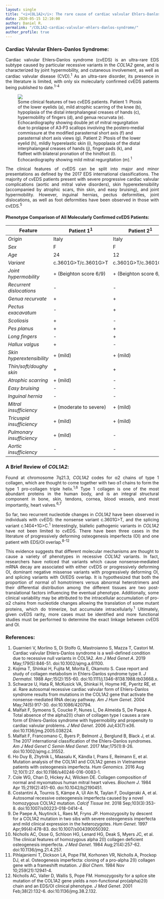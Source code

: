 ```yaml
---
layout: single
title: "<i>COL1A2</i>: The rare cause of cardiac valvular Ehlers-Danlos syndrome"
date: 2020-05-15 12:10:00
author: Daniel R.
permalink: "/COL1A2-cardiac-valvular-ehlers-danlos-syndrome/"
author_profile: true
---
```

### Cardiac Valvular Ehlers‐Danlos Syndrome:

<div style="text-align: justify"><p>Cardiac valvular Ehlers‐Danlos syndrome (cvEDS) is an ultra-rare EDS subtype caused by particular recessive variants in the <i>COL1A2</i> gene, and is characterized by joint hypermobility, and cutaneous involvement, as well as cardiac valvular disease (CVD).<sup>1</sup> As an ultra-rare disorder, its presence in the literature is limited, with only six molecularly confirmed cvEDS patients being published to date.<sup>1-4</sup></p></div>

<figure>
  <img src="https://onlinelibrary.wiley.com/cms/asset/efad5144-2248-4e44-b931-acd569d21391/ajmga61100-fig-0001-m.jpg">
    <figcaption>Some clinical features of two cvEDS patients. Patient 1: Ptosis of the lower eyelids (a), mild atrophic scarring of the knee (b), hypoplasia of the distal interphalangeal creases of hands (c), hypermobility of fingers (d), and genua recurvata (e). Echocardiography showing double jet of mitral regurgitation due to prolapse of A3‐P3 scallops involving the postero‐medial commissure at the modified parasternal short axis (f) and parasternal short axis views (g). Patient 2: Ptosis of the lower eyelid (h), mildly hyperelastic skin (i), hypoplasia of the distal interphalangeal creases of hands (j), finger pads (k), and flatfeet with bilateral pronation of the hindfoot (l). Echocardiography showing mild mitral regurgitation (m).<sup>1</sup></figcaption>
</figure>

<div style="text-align: justify"><p>The clinical features of cvEDS can be split into major and minor presentations as defined by the 2017 EDS international classifications. The majority of cvEDS patients present with severe progressive cardiac valvular complications (aortic and mitral valve disorders), skin hyperextensibility (accompanied by atrophic scars, thin skin, and easy bruising), and joint hypermobility. However, inguinal hernias, pectus deformities, joint dislocations, as well as foot deformities have been observed in those with cvEDS.<sup>5</sup></p></div>

#### Phenotype Comparison of All Molecularly Confirmed cvEDS Patients:

| Feature                        	| Patient 1<sup>1</sup>  	| Patient 2<sup>1</sup>  	| Patient 3<sup>3</sup>  	|  Patient 4<sup>2,3</sup> 	| Patient 5<sup>3</sup> 	| Patient 6<sup>4</sup>  	|
|--------------------------------	|------------------------	|------------------------	|------------------------	|:------------------------:	|-----------------------	|------------------------	|
| <i>Origin</i>                  	| Italy                  	| Italy                  	| N/A                    	| Japan (?)                	| N/A                   	| Portugal               	|
| <i>Sex</i>                     	| F                      	| F                      	| M                      	| M                        	| M                     	| M                      	|
| <i>Age</i>                     	| 24                     	| 12                     	| 45                     	| 65                       	| 30                    	| 6                      	|
| <i>Variant</i>                 	| c.3601G>T/c.3601G>T    	| c.3601G>T/c.3601G>T    	| c.540+5G>A/c.1404+1G>C 	| c.70+717A>G/c.1404+1G>C  	| c.3601G>T/c.3601G>T   	| c.292dupC/c.292dupC    	|
| <i>Joint hypermobility</i>     	| + (Beighton score 6/9) 	| + (Beighton score 6/8) 	| + (small joints)       	| + (small > large joints) 	| + (generalized)       	| + (Beighton score 6/9) 	|
| <i>Recurrent dislocations</i>  	| -                      	| -                      	| + (shoulders)          	| -                        	| -                     	| -                      	|
| <i>Genua recurvate</i>         	| +                      	| +                      	| -                      	| -                        	| +                     	| +                      	|
| <i>Pectus exacavatum</i>       	| -                      	| +                      	| +                      	| -                        	| -                     	| -                      	|
| <i>Scoliosis</i>               	| +                      	| -                      	| -                      	| -                        	| -                     	| -                      	|
| <i>Pes planus</i>              	| +                      	| +                      	| -                      	| -                        	| +                     	| +                      	|
| <i>Long fingers</i>            	| -                      	| +                      	| -                      	| -                        	| -                     	| +                      	|
| <i>Hallux valgus</i>           	| +                      	| -                      	| -                      	| -                        	| -                     	| +                      	|
| <i>Skin hyperextensibility</i> 	| + (mild)               	| + (mild)               	| +                      	| +                        	| +                     	| + (moderate)           	|
| <i>Thin/soft/doughy skin</i>   	| +                      	| +                      	| +                      	| -                        	| +                     	| -                      	|
| <i>Atrophic scarring</i>       	| + (mild)               	| -                      	| +                      	| +                        	| -                     	| -                      	|
| <i>Easy bruising</i>           	| -                      	| -                      	| +                      	| +                        	| +                     	| -                      	|
| <i>Inguinal hernia</i>         	| -                      	| -                      	| + (bilateral)          	| -                        	| + (bilateral)         	| + (bilateral)          	|
| <i>Mitral insufficiency</i>    	| + (moderate to severe) 	| + (mild)               	| + (severe)             	| + (severe ?)             	| + (significant)       	| -                      	|
| <i>Tricuspid insufficiency</i> 	| + (mild)               	| + (mild)               	| -                      	| -                        	| -                     	| -                      	|
| <i>Pulmonary insufficiency</i> 	| + (mild)               	| -                      	| -                      	| -                        	| -                     	| -                      	|
| <i>Aortic insufficiency</i>    	| -                      	| -                      	| + (moderate)           	| -                        	| + (severe)            	| -                      	|

### A Brief Review of <i>COL1A2</i>:

<div style="text-align: justify"><p>Found at chromosome 7q21.3, <i>COL1A2</i> codes for α2 chains of type 1 collagen, which are thought to come together with two α1 chains to form the type 1 pro-collagen triple helix.<sup>1,6</sup> Type 1 collagen is one of the most abundant proteins in the human body, and is an integral structural component in bone, skin, tendons, cornea, blood vessels, and most importantly, heart valves.<sup>6,7</sup></p>

<p>So far, two recurrent nucleotide changes in <i>COL1A2</i> have been observed in individuals with cvEDS: the nonsense variant c.3601G>T, and the splicing variant c.1404+1G>C.<sup>1</sup> Interestingly, biallelic pathogenic variants in <i>COL1A2</i> have not been limited to cvEDS. There have been three cases in the literature of progressively deforming osteogenesis imperfecta (OI) and one patient with EDS/OI overlap.<sup>8-12</sup></p>

<p>This evidence suggests that different molecular mechanisms are thought to cause a variety of phenotypes in recessive <i>COL1A2</i> variants. In fact, researchers have noticed that variants which cause nonsense‐mediated mRNA decay are associated with either cvEDS or progressively deforming OI, dominant negative missense variants with progressively deforming OI, and splicing variants with OI/EDS overlap. It is hypothesized that both the proportion of normal α1 homotrimers versus abnormal heterotrimers and their differential distribution among the different tissues are two post‐translational factors influencing the eventual phenotype. Additionally, some clinical variability may be attributed to the intracellular accumulation of pro-α2 chains from nucleotide changes allowing the translation of some mutant proteins, which do trimerize, but accumulate intracellularly.<sup>1</sup> Ultimately, given cvEDS rarity, more cases must be identified and more functional studies must be performed to determine the exact linkage between cvEDS and OI.</p></div>

### References:

1. Guarnieri V, Morlino S, Di Stolfo G, Mastroianno S, Mazza T, Castori M. Cardiac valvular Ehlers-Danlos syndrome is a well-defined condition due to recessive null variants in COL1A2. _Am J Med Genet A_. 2019 May;179(5):846-51. doi:10.1002/ajmg.a.61100.
2. Kojima T, Shinkai H, Fujita M, Morita E, Okamoto S. Case report and study of collagen metabolism in Ehlers-Danlos syndrome type II. _J Dermatol_. 1988 Apr;15(2):155-60. doi:10.1111/j.1346-8138.1988.tb03668.x.
3. Schwarze U, Hata R, McKusick VA, Shinkai H, Hoyme HE, Pyeritz RE, et al. Rare autosomal recessive cardiac valvular form of Ehlers-Danlos syndrome results from mutations in the COL1A2 gene that activate the nonsense-mediated RNA decay pathway. _Am J Hum Genet_. 2004 May;74(5):917-30. doi:10.1086/420794.
4. Malfait F, Symoens S, Coucke P, Nunes L, De Almeida S, De Paepe A. Total absence of the alpha2(I) chain of collagen type I causes a rare form of Ehlers-Danlos syndrome with hypermobility and propensity to cardiac valvular problems. _J Med Genet_. 2006 Jul;43(7):e36. doi:10.1136/jmg.2005.038224.
5. Malfait F, Francomano C, Byers P, Belmont J, Berglund B, Black J, et al. The 2017 international classification of the Ehlers-Danlos syndromes. _Am J Med Genet C Semin Med Genet_. 2017 Mar;175(1):8-26. doi:10.1002/ajmg.c.31552.
6. Ho Duy B, Zhytnik L, Maasalu K, Kändla I, Prans E, Reimann E, et al. Mutation analysis of the COL1A1 and COL1A2 genes in Vietnamese patients with osteogenesis imperfecta. _Hum Genomics_. 2016 Aug 12;10(1):27. doi:10.1186/s40246-016-0083-1.
7. Cole WG, Chan D, Hickey AJ, Wilcken DE. Collagen composition of normal and myxomatous human mitral heart valves. _Biochem J_. 1984 Apr 15;219(2):451-60. doi:10.1042/bj2190451.
8. Costantini A, Tournis S, Kämpe A, Ul Ain N, Taylan F, Doulgeraki A, et al. Autosomal recessive osteogenesis imperfecta caused by a novel homozygous COL1A2 mutation. _Calcif Tissue Int_. 2018 Sep;103(3):353-8. doi:10.1007/s00223-018-0414-4.
9. De Paepe A, Nuytinck L, Raes M, Fryns JP. Homozygosity by descent for a COL1A2 mutation in two sibs with severe osteogenesis imperfecta and mild clinical expression in the heterozygotes. _Hum Genet_. 1997 Apr;99(4):478-83. doi:10.1007/s004390050392.
10. Nicholls AC, Osse G, Schloon HG, Lenard HG, Deak S, Myers JC, et al. The clinical features of homozygous alpha 2(I) collagen deficient osteogenesis imperfecta. _J Med Genet_. 1984 Aug;21(4):257-62. doi:10.1136/jmg.21.4.257.
11. Pihlajaniemi T, Dickson LA, Pope FM, Korhonen VR, Nicholls A, Prockop DJ, et al. Osteogenesis imperfecta: cloning of a pro-alpha 2(I) collagen gene with a frameshift mutation. _J Biol Chem_. 1984 Nov 10;259(21):12941-4.
12. Nicholls AC, Valler D, Wallis S, Pope FM. Homozygosity for a splice site mutation of the COL1A2 gene yields a non-functional pro(alpha)2(I) chain and an EDS/OI clinical phenotype. _J Med Genet_. 2001 Feb;38(2):132-6. doi:10.1136/jmg.38.2.132.
